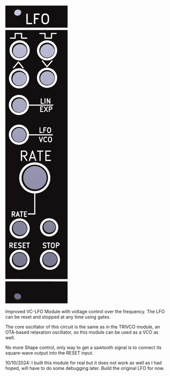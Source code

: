 ![](https://raw.githubusercontent.com/Fihdi/Eurorack/main/LFO2/LFO2_Front.png)

Improved VC-LFO Module with voltage control over the frequency. The LFO can be reset and stopped at any time using gates.

The core oscillator of this circuit is the same as in the TRIVCO module, an OTA-based relaxation oscillator, so this module can be used as a VCO as well.

No more Shape control, only way to get a sawtooth signal is to connect its square-wave output into the RESET input. 

10/10/2024: I built this module for real but it does not work as well as I had hoped, will have to do some debugging later. Build the original LFO for now.
